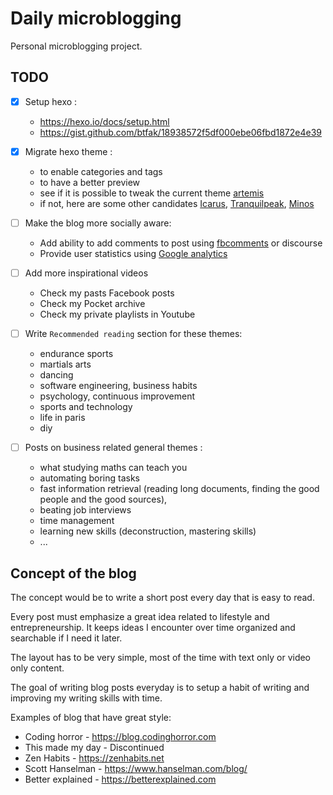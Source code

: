 # Daily microblogging

Personal microblogging project.

## TODO

- [x] Setup hexo :
   - https://hexo.io/docs/setup.html
   - https://gist.github.com/btfak/18938572f5df000ebe06fbd1872e4e39

- [x] Migrate hexo theme :
   - to enable categories and tags
   - to have a better preview
   - see if it is possible to tweak the current theme [artemis](https://github.com/Dreyer/hexo-theme-artemis)
   - if not, here are some other candidates [Icarus](https://github.com/ppoffice/hexo-theme-icarus), [Tranquilpeak](https://github.com/LouisBarranqueiro/hexo-theme-tranquilpeak), [Minos](https://github.com/ppoffice/hexo-theme-minos)

- [ ] Make the blog more socially aware:
   - Add ability to add comments to post using [fbcomments](https://github.com/lsmoura/hexo-fbcomments) or discourse
   - Provide user statistics using [Google analytics](http://www.codeblocq.com/2015/12/Add-Google-Analytics-to-your-hexo-blog/)

- [ ] Add more inspirational videos
   - Check my pasts Facebook posts
   - Check my Pocket archive
   - Check my private playlists in Youtube

- [ ] Write `Recommended reading` section for these themes:
  - endurance sports
  - martials arts
  - dancing
  - software engineering, business habits
  - psychology, continuous improvement
  - sports and technology
  - life in paris
  - diy

- [ ] Posts on business related general themes :
  - what studying maths can teach you
  - automating boring tasks
  - fast information retrieval (reading long documents, finding the good people and the good sources),
  - beating job interviews
  - time management
  - learning new skills (deconstruction, mastering skills)
  - ...

## Concept of the blog

The concept would be to write a short post every day that is easy to read.

Every post must emphasize a great idea related to lifestyle and entrepreneurship. It keeps ideas I encounter over time organized and searchable if I need it later.

The layout has to be very simple, most of the time with text only or video only content.

The goal of writing blog posts everyday is to setup a habit of writing and improving my writing skills with time.

Examples of blog that have great style:
- Coding horror - https://blog.codinghorror.com
- This made my day - Discontinued
- Zen Habits - https://zenhabits.net
- Scott Hanselman - https://www.hanselman.com/blog/
- Better explained - https://betterexplained.com
